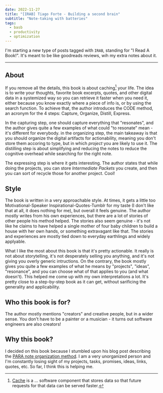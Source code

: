 ```yaml
---
date: 2022-11-27
title: "[IRAB] Tiago Forte - Building a second brain"
subtitle: "Note-taking with batteries"
tags:
  - basb
  - productivity
  - optimization
---
```


I'm starting a new type of posts tagged with `IRAB`, standing for "I Read A Book!". It's meant to be like goodreads reviews, wih my extra notes about it.

<hr/>

## About

If you remove all the details, this book is about caching[^cache] your life. The idea is to write your thoughts, favorite book excerpts, quotes, and other digital data in a systemized way so you can retrieve it faster when you need it, either because you know exactly where a piece of info is, or by using the search function. To achieve that, the author introduces the CODE method, an acronym for the 4 steps: Capture, Organize, Distill, Express.

In the capturing step, one should capture everything that "resonates", and the author gives quite a few examples of what could "to resonate" mean - it's different for everybody. in the organizing step, the main takeaway is that you should organize the digital artifacts for actionability, meaning you don't store them accoring to type, but in which *project* you are likely to use it. The distilling step is about simplifying and reducing the notes to reduce the cognitive overhead while searching for the right note.

The expressing step is where it gets interesting. The author states that while doing the projects, you can store _Intermediate Packets_ you create, and then you can sort of recycle those for another project. Cool!

## Style

The book is written in a very approachable style. At times, it gets a little too Motivational-Speaker Inspirational-Quotes-Tumblr for my taste (I don't like that at all, it does nothing for me), but overall it feels genuine. The author mostly writes from his own experiences, but there are a lot of stories of other people his method helped. The stories also seem genuine - it's not like he claims to have helped a single mother of four baby children to build a house with her own hands, or something extravagant like that. The stories and experiences are mostly tied down to everyday earthlings and widely applyable.

What I like the most about this book is that it's pretty actionable. It really is not about storytelling, it's not desperately selling you anything, and it's not giving you overly generic intructions. On the contrary, the book mostly gives you quite a few examples of what he means by "projects", "ideas", "resonance", and you can choose what of that applies to you (and what doesn't). This helped me come up with my own interpretations a lot. It's pretty close to a step-by-step book as it can get, without sarificing the generality and applicability.

## Who this book is for?

The author mostly mentions "creators" and creative people, but in a wider sense. You don't have to be a painter or a musician - it turns out software engineers are also creators!

## Why this book?

I decided on this book because I stumbled upon his blog post describing the [PARA note organization method](https://fortelabs.com/blog/para/). I am a very unorganized person and I'm constantly losing sight of my projects, tasks, promises, ideas, links, quotes, etc. So far, I think this is helping me.

[^cache]: [Cache](https://en.wikipedia.org/wiki/Cache_(computing)) is a ... software component that stores data so that future requests for that data can be served faster.
